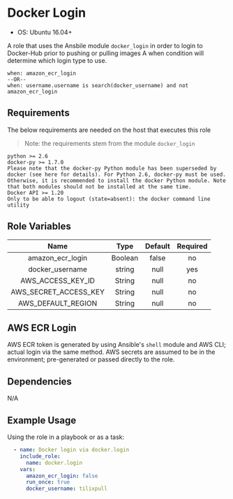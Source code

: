 # Docker Login

* OS: Ubuntu 16.04+

A role that uses the Ansbile module `docker_login` in order to login to Docker-Hub prior to pushing or pulling images
A when condition will determine which login type to use.

```ansible
when: amazon_ecr_login
--OR--
when: username.username is search(docker_username) and not amazon_ecr_login
```

## Requirements

The below requirements are needed on the host that executes this role  
> Note: the requirements stem from the module `docker_login`

    python >= 2.6
    docker-py >= 1.7.0
    Please note that the docker-py Python module has been superseded by docker (see here for details). For Python 2.6, docker-py must be used. Otherwise, it is recommended to install the docker Python module. Note that both modules should not be installed at the same time.
    Docker API >= 1.20
    Only to be able to logout (state=absent): the docker command line utility

## Role Variables

| Name | Type | Default | Required |
|:----:|:-----------:|:-------:|:-------:|
|amazon_ecr_login|Boolean|false|no|
|docker_username|string|null|yes|
|AWS_ACCESS_KEY_ID|String|null|no|
|AWS_SECRET_ACCESS_KEY|String|null|no|
|AWS_DEFAULT_REGION|String|null|no|

## AWS ECR Login

AWS ECR token is generated by using Ansible's `shell` module and AWS CLI; actual login via the same method.
AWS secrets are assumed to be in the environment; pre-generated or passed directly to the role.

## Dependencies


N/A

## Example Usage

Using the role in a playbook or as a task:

```yaml
  - name: Docker login via docker.login
    include_role:
      name: docker.login
    vars:
      amazon_ecr_login: false
      run_once: true
      docker_username: tilixpull
```